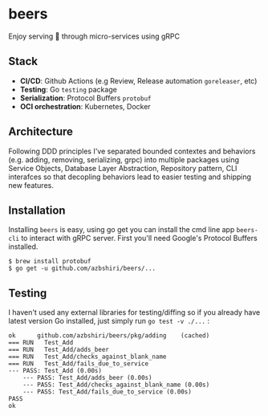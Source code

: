# beers
Enjoy serving 🍻 through micro-services using gRPC

## Stack

- **CI/CD**: Github Actions (e.g Review, Release automation `goreleaser`, etc)
- **Testing**: Go `testing` package
- **Serialization**: Protocol Buffers `protobuf`
- **OCI orchestration**: Kubernetes, Docker


## Architecture
Following DDD principles I've separated bounded contextes and behaviors (e.g. adding, removing, serializing, grpc) into multiple packages using
Service Objects, Database Layer Abstraction, Repository pattern, CLI interafces so that
decopling behaviors lead to easier testing and shipping new features.

## Installation
Installing `beers` is easy, using go get you can install the cmd line app `beers-cli` to interact with gRPC server. First you'll need Google's Protocol Buffers installed.
```
$ brew install protobuf
$ go get -u github.com/azbshiri/beers/...
```



## Testing
I haven't used any external libraries for testing/diffing so if you already have latest version Go installed,
just simply run `go test -v ./...` :
```
ok      github.com/azbshiri/beers/pkg/adding    (cached)
=== RUN   Test_Add
=== RUN   Test_Add/adds_beer
=== RUN   Test_Add/checks_against_blank_name
=== RUN   Test_Add/fails_due_to_service
--- PASS: Test_Add (0.00s)
    --- PASS: Test_Add/adds_beer (0.00s)
    --- PASS: Test_Add/checks_against_blank_name (0.00s)
    --- PASS: Test_Add/fails_due_to_service (0.00s)
PASS
ok 
```
